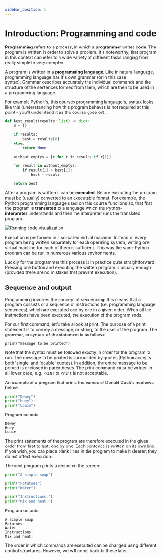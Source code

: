 ```yaml
---
sidebar_position: 1
---
```

<style type="text/css">
  img {
    background-color: #ffff;
  }
</style>

# Introduction: Programming and code

**Programming** refers to a process, in which a **programmer** writes **code**. The program is written in order to solve a problem. It's noteworthy, that program in this context can refer to a wide variety of different tasks ranging from really simple to very complex.

A program is written in a **programming language**. Like in natural language, programming language has it's own grammar (or in this case syntax). Grammar describes accurately the individual commands and the structure of the sentences formed from them, which are then to be used in a programming language.

For example Python's, this courses programming language's, syntax looks like this (understanding how this program behaves is not required at this point - you'll understand it as the course goes on):

```python 
def best_result(results: list) -> dict:
    d = {}
    
    if results:
        best = results[0]
    else:
        return None

    without_emptys = [r for r in results if r[1]]
    
    for result in without_emptys:
        if result[1] > best[1]:
            best = result

    return best
 ```

After a program is written it can be **executed**. Before executing the program must be (usually) converted to an executable format. For example, the Python programming language used on this course functions so, that first the program is **translated** to a language which the Python-**interpreter** understands and then the interpreter runs the translated program.

![Running code visualization](/img/img-en/w1-1.png)

Execution is performed in a so-called virtual machine. Instead of every program being written separately for each operating system, writing one virtual machine for each of them is sufficient. This way the same Python program can be run in numerous various environments.

Luckily for the programmer this process is in practice quite straightforward. Pressing one button and executing the written program is usually enough (provided there are no mistakes that prevent execution).

## Sequence and output

Programming involves the concept of sequencing: this means that a program consists of a sequence of instructions (i.e. programming language sentences), which are executed one by one in a given order. When all the instructions have been executed, the execution of the program ends.

For our first command, let's take a look at print. The purpose of a print statement is to convey a message, or string, to the user of the program. The grammar, or syntax, of the statement is as follows:

`print("message to be printed")`

Note that the syntax must be followed exactly in order for the program to run. The message to be printed is surrounded by quotes (Python accepts both 'single' and 'double' quotes). In addition, the entire message to be printed is enclosed in parentheses. The print command must be written in all lower case, e.g. `PRINT` or `Print` is not acceptable.

An example of a program that prints the names of Donald Duck's nephews below:

```python 
print("Dewey")
print("Huey")
print("Louie")
 ```

Program outputs
```
Dewey
Huey
Louie
 ```

The print statements of the program are therefore executed in the given order from first to last, one by one. Each sentence is written on its own line. If you wish, you can place blank lines in the program to make it clearer; they do not affect execution:

The next program prints a recipe on the screen:

```python 
print("A simple soup")

print("Potatoes")
print("Water")

print("Instructions:")
print("Mix and heat.")
 ```

Program outputs
```
A simple soup
Potatoes
Water
Instructions:
Mix and heat.
 ```

The order in which commands are executed can be changed using different control structures. However, we will come back to these later.